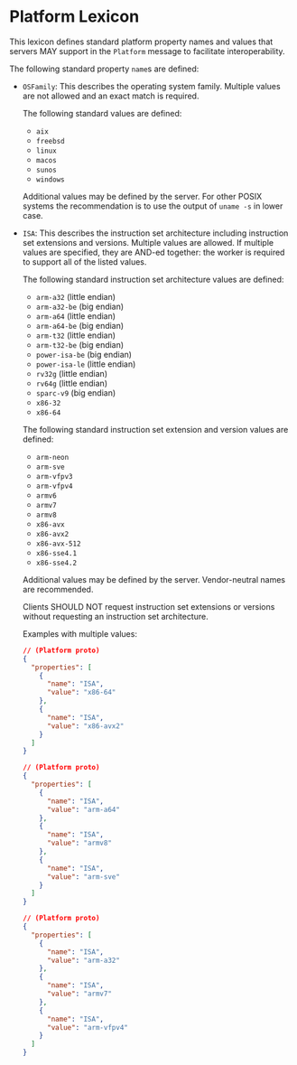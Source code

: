 # Platform Lexicon

This lexicon defines standard platform property names and values that servers
MAY support in the `Platform` message to facilitate interoperability.

The following standard property `name`s are defined:

* `OSFamily`: This describes the operating system family. Multiple values
  are not allowed and an exact match is required.

  The following standard values are defined:

    - `aix`
    - `freebsd`
    - `linux`
    - `macos`
    - `sunos`
    - `windows`

  Additional values may be defined by the server. For other POSIX systems
  the recommendation is to use the output of `uname -s` in lower case.

* `ISA`: This describes the instruction set architecture including
  instruction set extensions and versions. Multiple values are allowed. If
  multiple values are specified, they are AND-ed together: the worker is
  required to support all of the listed values.

  The following standard instruction set architecture values are defined:

    - `arm-a32` (little endian)
    - `arm-a32-be` (big endian)
    - `arm-a64` (little endian)
    - `arm-a64-be` (big endian)
    - `arm-t32` (little endian)
    - `arm-t32-be` (big endian)
    - `power-isa-be` (big endian)
    - `power-isa-le` (little endian)
    - `rv32g` (little endian)
    - `rv64g` (little endian)
    - `sparc-v9` (big endian)
    - `x86-32`
    - `x86-64`

  The following standard instruction set extension and version values are
  defined:

    - `arm-neon`
    - `arm-sve`
    - `arm-vfpv3`
    - `arm-vfpv4`
    - `armv6`
    - `armv7`
    - `armv8`
    - `x86-avx`
    - `x86-avx2`
    - `x86-avx-512`
    - `x86-sse4.1`
    - `x86-sse4.2`

  Additional values may be defined by the server. Vendor-neutral names are
  recommended.

  Clients SHOULD NOT request instruction set extensions or versions without
  requesting an instruction set architecture.

  Examples with multiple values:

  ```json
  // (Platform proto)
  {
    "properties": [
      {
        "name": "ISA",
        "value": "x86-64"
      },
      {
        "name": "ISA",
        "value": "x86-avx2"
      }
    ]
  }
  ```

  ```json
  // (Platform proto)
  {
    "properties": [
      {
        "name": "ISA",
        "value": "arm-a64"
      },
      {
        "name": "ISA",
        "value": "armv8"
      },
      {
        "name": "ISA",
        "value": "arm-sve"
      }
    ]
  }
  ```

  ```json
  // (Platform proto)
  {
    "properties": [
      {
        "name": "ISA",
        "value": "arm-a32"
      },
      {
        "name": "ISA",
        "value": "armv7"
      },
      {
        "name": "ISA",
        "value": "arm-vfpv4"
      }
    ]
  }
  ```
